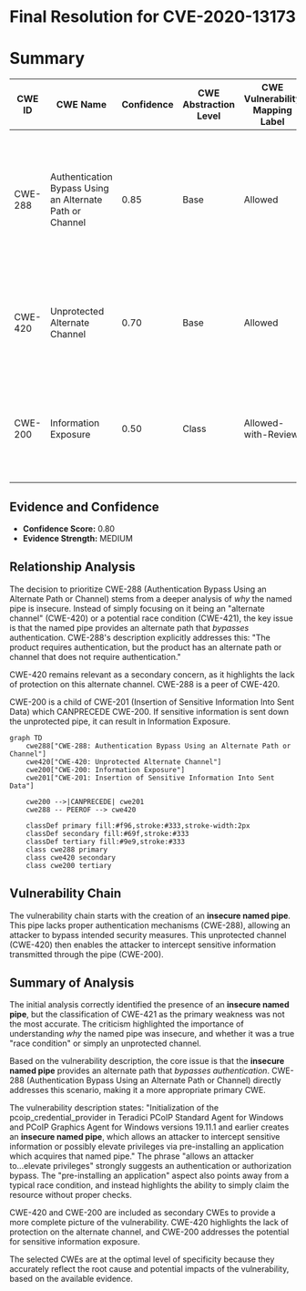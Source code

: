 # Final Resolution for CVE-2020-13173

# Summary
| CWE ID | CWE Name | Confidence | CWE Abstraction Level | CWE Vulnerability Mapping Label | CWE-Vulnerability Mapping Notes |
|---|---|---|---|---|---|
| CWE-288 | Authentication Bypass Using an Alternate Path or Channel | 0.85 | Base | Allowed | Primary CWE: An **insecure named pipe** is created without authentication, allowing attackers to bypass intended authentication mechanisms. |
| CWE-420 | Unprotected Alternate Channel | 0.70 | Base | Allowed | Secondary CWE: The **insecure named pipe** acts as an alternate channel without proper protection. |
| CWE-200 | Information Exposure | 0.50 | Class | Allowed-with-Review | Secondary CWE: Sensitive information is potentially exposed through the **insecure named pipe**. |

## Evidence and Confidence

*   **Confidence Score:** 0.80
*   **Evidence Strength:** MEDIUM

## Relationship Analysis
The decision to prioritize CWE-288 (Authentication Bypass Using an Alternate Path or Channel) stems from a deeper analysis of *why* the named pipe is insecure. Instead of simply focusing on it being an "alternate channel" (CWE-420) or a potential race condition (CWE-421), the key issue is that the named pipe provides an alternate path that *bypasses* authentication. CWE-288's description explicitly addresses this: "The product requires authentication, but the product has an alternate path or channel that does not require authentication."

CWE-420 remains relevant as a secondary concern, as it highlights the lack of protection on this alternate channel. CWE-288 is a peer of CWE-420.

CWE-200 is a child of CWE-201 (Insertion of Sensitive Information Into Sent Data) which CANPRECEDE CWE-200. If sensitive information is sent down the unprotected pipe, it can result in Information Exposure.

```mermaid
graph TD
    cwe288["CWE-288: Authentication Bypass Using an Alternate Path or Channel"]
    cwe420["CWE-420: Unprotected Alternate Channel"]
    cwe200["CWE-200: Information Exposure"]
    cwe201["CWE-201: Insertion of Sensitive Information Into Sent Data"]

    cwe200 -->|CANPRECEDE| cwe201
    cwe288 -- PEEROF --> cwe420
    
    classDef primary fill:#f96,stroke:#333,stroke-width:2px
    classDef secondary fill:#69f,stroke:#333
    classDef tertiary fill:#9e9,stroke:#333
    class cwe288 primary
    class cwe420 secondary
    class cwe200 tertiary
```

## Vulnerability Chain
The vulnerability chain starts with the creation of an **insecure named pipe**. This pipe lacks proper authentication mechanisms (CWE-288), allowing an attacker to bypass intended security measures. This unprotected channel (CWE-420) then enables the attacker to intercept sensitive information transmitted through the pipe (CWE-200).

## Summary of Analysis
The initial analysis correctly identified the presence of an **insecure named pipe**, but the classification of CWE-421 as the primary weakness was not the most accurate. The criticism highlighted the importance of understanding *why* the named pipe was insecure, and whether it was a true "race condition" or simply an unprotected channel.

Based on the vulnerability description, the core issue is that the **insecure named pipe** provides an alternate path that *bypasses authentication*. CWE-288 (Authentication Bypass Using an Alternate Path or Channel) directly addresses this scenario, making it a more appropriate primary CWE.

The vulnerability description states: "Initialization of the pcoip_credential_provider in Teradici PCoIP Standard Agent for Windows and PCoIP Graphics Agent for Windows versions 19.11.1 and earlier creates an **insecure named pipe**, which allows an attacker to intercept sensitive information or possibly elevate privileges via pre-installing an application which acquires that named pipe." The phrase "allows an attacker to...elevate privileges" strongly suggests an authentication or authorization bypass. The "pre-installing an application" aspect also points away from a typical race condition, and instead highlights the ability to simply claim the resource without proper checks.

CWE-420 and CWE-200 are included as secondary CWEs to provide a more complete picture of the vulnerability. CWE-420 highlights the lack of protection on the alternate channel, and CWE-200 addresses the potential for sensitive information exposure.

The selected CWEs are at the optimal level of specificity because they accurately reflect the root cause and potential impacts of the vulnerability, based on the available evidence.